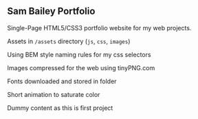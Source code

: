 ## Sam Bailey Portfolio ##

Single-Page HTML5/CSS3 portfolio website for my web projects.

Assets in ```/assets``` directory (```js```, ``css``, ``images``)

Using BEM style naming rules for my css selectors

Images compressed for the web using tinyPNG.com 

Fonts downloaded and stored in folder 

Short animation to saturate color

Dummy content as this is first project


